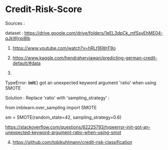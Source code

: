 # Credit-Risk-Score
 
 Sources : 

 dataset : https://drive.google.com/drive/folders/1eEL3dpCk_mfSsvEhME04-qJkWjrpi8Ib



1. https://www.youtube.com/watch?v=hRLt16WrF9o

2. https://www.kaggle.com/hendraherviawan/predicting-german-credit-default/#data

3. 

TypeError: __init__() got an unexpected keyword argument 'ratio' when using SMOTE


Solution :  Replace 'ratio' with 'sampling_strategy' :

from imblearn.over_sampling import SMOTE

sm = SMOTE(random_state=42, sampling_strategy=0.6)

https://stackoverflow.com/questions/62225793/typeerror-init-got-an-unexpected-keyword-argument-ratio-when-using-smot

4. https://github.com/tobikuhlmann/credit-risk-classification
